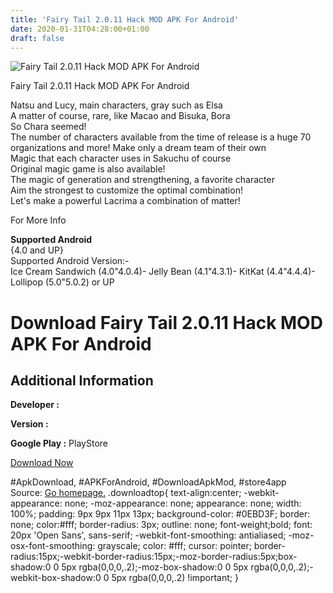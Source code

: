 ```yaml
---
title: 'Fairy Tail 2.0.11 Hack MOD APK For Android'
date: 2020-01-31T04:28:00+01:00
draft: false
---
```


![Fairy Tail 2.0.11 Hack MOD APK For Android](https://i2.wp.com/apkhome.net/wp-content/uploads/2017/06/Fairy-Tail-2.0.11.png "Fairy Tail 2.0.11 Hack MOD APK For Android")

  

Fairy Tail 2.0.11 Hack MOD APK For Android

Natsu and Lucy, main characters, gray such as Elsa  
A matter of course, rare, like Macao and Bisuka, Bora  
So Chara seemed!  
The number of characters available from the time of release is a huge 70 organizations and more! Make only a dream team of their own  
Magic that each character uses in Sakuchu of course  
Original magic game is also available!  
The magic of generation and strengthening, a favorite character  
Aim the strongest to customize the optimal combination!  
Let's make a powerful Lacrima a combination of matter!

For More Info

**Supported Android**  
{4.0 and UP}  
Supported Android Version:-  
Ice Cream Sandwich (4.0"4.0.4)- Jelly Bean (4.1"4.3.1)- KitKat (4.4"4.4.4)- Lollipop (5.0"5.0.2) or UP

Download Fairy Tail 2.0.11 Hack MOD APK For Android
===================================================

Additional Information
----------------------

**Developer :**

**Version :**

**Google Play :** PlayStore

  

[Download Now](https://store4app.co/post/fairy-tail-2-0-11-hack-mod-apk-for-android_1573670998)

  
#ApkDownload, #APKForAndroid, #DownloadApkMod, #store4app  
Source: [Go homepage.](https://store4app.co/post/fairy-tail-2-0-11-hack-mod-apk-for-android_1573670998) .downloadtop{ text-align:center; -webkit-appearance: none; -moz-appearance: none; appearance: none; width: 100%; padding: 9px 9px 11px 13px; background-color: #0EBD3F; border: none; color:#fff; border-radius: 3px; outline: none; font-weight;bold; font: 20px 'Open Sans', sans-serif; -webkit-font-smoothing: antialiased; -moz-osx-font-smoothing: grayscale; color: #fff; cursor: pointer; border-radius:15px;-webkit-border-radius:15px;-moz-border-radius:5px;box-shadow:0 0 5px rgba(0,0,0,.2);-moz-box-shadow:0 0 5px rgba(0,0,0,.2);-webkit-box-shadow:0 0 5px rgba(0,0,0,.2) !important; }